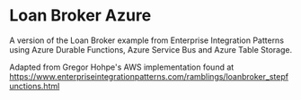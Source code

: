 # Loan Broker Azure
A version of the Loan Broker example from Enterprise Integration Patterns using Azure Durable Functions, Azure Service Bus and Azure Table Storage.

Adapted from Gregor Hohpe's AWS implementation found at https://www.enterpriseintegrationpatterns.com/ramblings/loanbroker_stepfunctions.html
